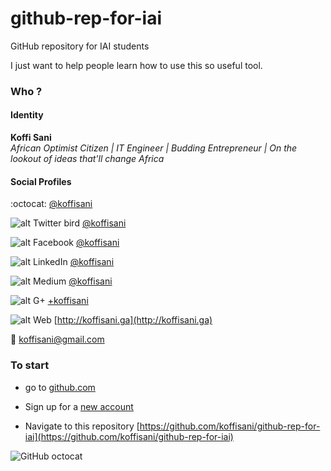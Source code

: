 # github-rep-for-iai
GitHub repository for IAI students

I just want to help people learn how to use this so useful tool.

### Who ?

#### Identity

**Koffi Sani**  
*African Optimist Citizen | IT Engineer | Budding Entrepreneur | On the lookout of ideas that'll change Africa*

#### Social Profiles

:octocat: [@koffisani](https://github.com/koffisani)

![alt Twitter bird](https://github.com/koffisani/github-rep-for-iai/blob/master/twitter.png) [@koffisani](https://twitter.com/koffisani)

![alt Facebook](https://github.com/koffisani/github-rep-for-iai/blob/master/facebook-official.png) [@koffisani](https://facebook.com/koffisani)

![alt LinkedIn](https://github.com/koffisani/github-rep-for-iai/blob/master/linkedin.png) [@koffisani](https://linkedin.com/in/koffisani)

![alt Medium](https://github.com/koffisani/github-rep-for-iai/blob/master/medium.png) [@koffisani](https://medium.com/@koffisani)

![alt G+](https://github.com/koffisani/github-rep-for-iai/blob/master/google-plus.png) [+koffisani](https://google.com/+koffisani)

![alt Web](https://github.com/koffisani/github-rep-for-iai/blob/master/globe.png) [http://koffisani.ga](http://koffisani.ga)

:email: [koffisani@gmail.com](mailto:koffisani@gmail.com)

### To start 
- go to [github.com](https://github.com)

- Sign up for a [new account](https://github.com/join)

- Navigate to this repository [https://github.com/koffisani/github-rep-for-iai](https://github.com/koffisani/github-rep-for-iai)



![GitHub octocat](https://github.com/koffisani/github-rep-for-iai/img/blob/master/Octocat.jpg "octocat") 
